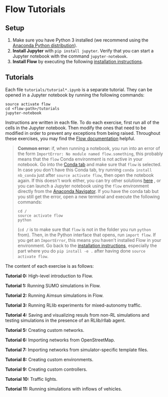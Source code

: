 # Flow Tutorials

## Setup

1. Make sure you have Python 3 installed (we recommend using the [Anaconda
   Python distribution](https://www.continuum.io/downloads)).
2. **Install Jupyter** with `pip install jupyter`. Verify that you can start
   a Jupyter notebook with the command `jupyter-notebook`.
3. **Install Flow** by executing the following [installation instructions](
   https://flow.readthedocs.io/en/latest/flow_setup.html).

## Tutorials

Each file ``tutorials/tutorial*.ipynb`` is a separate tutorial. They can be
opened in a Jupyter notebook by running the following commands:

```shell
source activate flow
cd <flow-path>/tutorials
jupyter-notebook
```

Instructions are written in each file. To do each exercise, first run all of
the cells in the Jupyter notebook. Then modify the ones that need to be
modified in order to prevent any exceptions from being raised. Throughout these
exercises, you may find the
[Flow documentation](https://flow.readthedocs.io/en/latest/) helpful.

> **Common error:** if, when running a notebook, you run into an error of the form
> `ImportError: No module named flow.something`, this probably means that the
> `flow` Conda environment is not active in your notebook. Go into the
> [Conda tab](https://stackoverflow.com/questions/38984238/how-to-set-a-default-environment-for-anaconda-jupyter)
> and make sure that `flow` is selected. In case you don't have this Conda tab,
> try running `conda install nb_conda` just after `source activate flow`,
> then open the notebook again. If this doesn't work either, you can try other
> solutions [here](https://stackoverflow.com/questions/39604271/conda-environments-not-showing-up-in-jupyter-notebook)
> , or you can launch a Jupyter notebook using the `flow` environment directly
> from the [Anaconda Navigator](https://docs.anaconda.com/anaconda/navigator/).
> If you have the conda tab but you still get the error, open a new terminal
> and execute the following commands:
> ```
> cd /
> source activate flow
> python
> ```
> (`cd /` is to make sure that `flow` is not in the folder you run `python` from). Then, in the Python interface that opens, run `import flow`. If you get an `ImportError`, this means you haven't installed Flow in your environment. Go back to the [installation instructions](https://flow.readthedocs.io/en/latest/flow_setup.html), especially the part where you do `pip install -e .` after having done `source activate flow`.

The content of each exercise is as follows:

**Tutorial 0:** High-level introduction to Flow.

**Tutorial 1:** Running SUMO simulations in Flow.

**Tutorial 2:** Running Aimsun simulations in Flow.

**Tutorial 3:** Running RLlib experiments for mixed-autonomy traffic.

**Tutorial 4:** Saving and visualizing resuls from non-RL simulations and
testing simulations in the presence of an RLlib/rllab agent.

**Tutorial 5:** Creating custom networks.

**Tutorial 6:** Importing networks from OpenStreetMap.

**Tutorial 7:** Importing networks from simulator-specific template files.

**Tutorial 8:** Creating custom environments.

**Tutorial 9:** Creating custom controllers.

**Tutorial 10:** Traffic lights.

**Tutorial 11:** Running simulations with inflows of vehicles.
